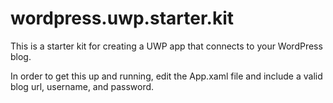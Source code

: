 # wordpress.uwp.starter.kit
This is a starter kit for creating a UWP app that connects to your WordPress blog.

In order to get this up and running, edit the App.xaml file and include a valid blog url, username, and password.
